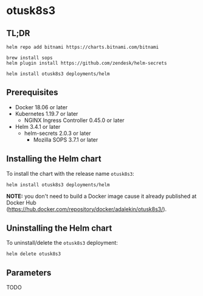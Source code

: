 # otusk8s3

## TL;DR

```
helm repo add bitnami https://charts.bitnami.com/bitnami

brew install sops
helm plugin install https://github.com/zendesk/helm-secrets

helm install otusk8s3 deployments/helm
```

## Prerequisites

* Docker 18.06 or later
* Kubernetes 1.19.7 or later
    * NGINX Ingress Controller 0.45.0 or later
* Helm 3.4.1 or later
    * helm-secrets 2.0.3 or later
        * Mozilla SOPS 3.7.1 or later


## Installing the Helm chart

To install the chart with the release name `otusk8s3`:


```
helm install otusk8s3 deployments/helm
```

**NOTE:** you don't need to build a Docker image cause it already published at Docker Hub (https://hub.docker.com/repository/docker/adalekin/otusk8s3/).

## Uninstalling the Helm chart

To uninstall/delete the `otusk8s3` deployment:

```
helm delete otusk8s3
```

## Parameters

TODO
